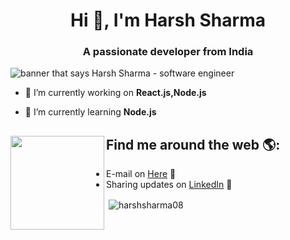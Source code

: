 <h1 align="center">Hi 👋, I'm Harsh Sharma</h1>
<h3 align="center">A passionate developer from India</h3>
<img src="" alt="banner that says Harsh Sharma - software engineer">

- 🔭 I’m currently working on **React.js,Node.js**

- 🌱 I’m currently learning **Node.js**

## Find me around the web 🌎: <a href="https://github.com/harshsharma08"><img align="left" width="150" height="150" src="https://miro.medium.com/max/1360/1*IRGHmiGsa16stedQvIaZfw.gif"></a>
- E-mail on <a href="harshsharmaji68@gmail.com">Here</a> 🏓
- Sharing updates on <a href="https://linkedin.com/in/harsh-sharma-a45226196">LinkedIn</a> 💼


<p>&nbsp;<img align="center" src="https://github-readme-stats.vercel.app/api?username=harshsharma08&show_icons=true&locale=en" alt="harshsharma08" /></p>
